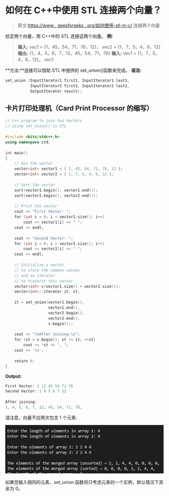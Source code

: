 # 如何在 C++中使用 STL 连接两个向量？

> 原文:[https://www . geesforgeks . org/如何使用-stl-in-c/](https://www.geeksforgeeks.org/how-to-join-two-vectors-using-stl-in-c/) 连接两个向量

给定两个向量，用 C++中的 STL 连接这两个向量。
**例:**

> **输入:**
> vec1 = {1，45，54，71，76，12}，
> vec2 = {1，7，5，4，6，12}
> **输出:** {1，4，5，6，7，12，45，54，71，76}
> **输入:**
> vec1 = {1，7，5，4，6，12}，
> vec1

**方法:**连接可以借助 STL 中提供的 set_union()函数来完成。
**语法:**

```cpp
set_union (InputIterator1 first1, InputIterator1 last1,
           InputIterator2 first2, InputIterator2 last2,
           OutputIterator result);
```

## 卡片打印处理机（Card Print Processor 的缩写）

```cpp
// C++ program to join two Vectors
// using set_union() in STL

#include <bits/stdc++.h>
using namespace std;

int main()
{
    // Get the vector
    vector<int> vector1 = { 1, 45, 54, 71, 76, 12 };
    vector<int> vector2 = { 1, 7, 5, 4, 6, 12 };

    // Sort the vector
    sort(vector1.begin(), vector1.end());
    sort(vector2.begin(), vector2.end());

    // Print the vector
    cout << "First Vector: ";
    for (int i = 0; i < vector1.size(); i++)
        cout << vector1[i] << " ";
    cout << endl;

    cout << "Second Vector: ";
    for (int i = 0; i < vector2.size(); i++)
        cout << vector2[i] << " ";
    cout << endl;

    // Initialise a vector
    // to store the common values
    // and an iterator
    // to traverse this vector
    vector<int> v(vector1.size() + vector2.size());
    vector<int>::iterator it, st;

    it = set_union(vector1.begin(),
                   vector1.end(),
                   vector2.begin(),
                   vector2.end(),
                   v.begin());

    cout << "\nAfter joining:\n";
    for (st = v.begin(); st != it; ++st)
        cout << *st << ", ";
    cout << '\n';

    return 0;
}
```

**Output:** 

```cpp
First Vector: 1 12 45 54 71 76 
Second Vector: 1 4 5 6 7 12 

After joining:
1, 4, 5, 6, 7, 12, 45, 54, 71, 76,
```

请注意，向量不应两次包含 1 个元素:

![](img/2fb2a0e875201e93007126fbdd74729b.png)

如果您输入相同的元素，set_union 函数将只考虑元素的一个实例，默认情况下其余为 0。
